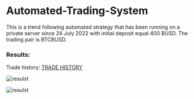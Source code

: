 # Automated-Trading-System

This is a trend following automated strategy that has been running on a private server since 24 July 2022 with initial deposit equal 400 BUSD. The trading pair is BTCBUSD.

### Results:

Trade history: [TRADE HISTORY](https://github.com/GabrielBuzukashvili/Automated-Trading-System/blob/main/Export%20Trade%20History.xlsx)


![resulst](https://github.com/GabrielBuzukashvili/Automated-Trading-System/blob/main/pictures/my-pnl.jpeg)

![resulst](https://github.com/GabrielBuzukashvili/Automated-Trading-System/blob/main/pictures/photo_2022-11-18_21-44-56.jpg)



